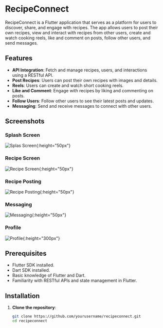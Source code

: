 # RecipeConnect

RecipeConnect is a Flutter application that serves as a platform for users to discover, share, and engage with recipes. The app allows users to post their own recipes, view and interact with recipes from other users, create and watch cooking reels, like and comment on posts, follow other users, and send messages.

## Features

- **API Integration**: Fetch and manage recipes, users, and interactions using a RESTful API.
- **Post Recipes**: Users can post their own recipes with images and details.
- **Reels**: Users can create and watch short cooking reels.
- **Like and Comment**: Engage with recipes by liking and commenting on posts.
- **Follow Users**: Follow other users to see their latest posts and updates.
- **Messaging**: Send and receive messages to connect with other users.

## Screenshots

### Splash Screen
![Splas Screen](https://github.com/Priya129/RecipeConnect/blob/main/assets/Images/recipe1.jpg){:height="50px"}

### Recipe Screen
![Recipe Screen](https://github.com/Priya129/RecipeConnect/blob/main/assets/Images/recipe2.jpg){:height="50px"}

### Recipe Posting
![Recipe Posting](https://github.com/Priya129/RecipeConnect/blob/main/assets/Images/recipe3.jpg){:height="50px"}

### Messaging
![Messaging](https://github.com/Priya129/RecipeConnect/blob/main/assets/Images/recipe4.jpg){:height="50px"}

### Profile
![Profile](screenshots/messaging.png){:height="300px"}

## Prerequisites

- Flutter SDK installed.
- Dart SDK installed.
- Basic knowledge of Flutter and Dart.
- Familiarity with RESTful APIs and state management in Flutter.

## Installation

1. **Clone the repository**:

   ```bash
   git clone https://github.com/yourusername/recipeconnect.git
   cd recipeconnect
